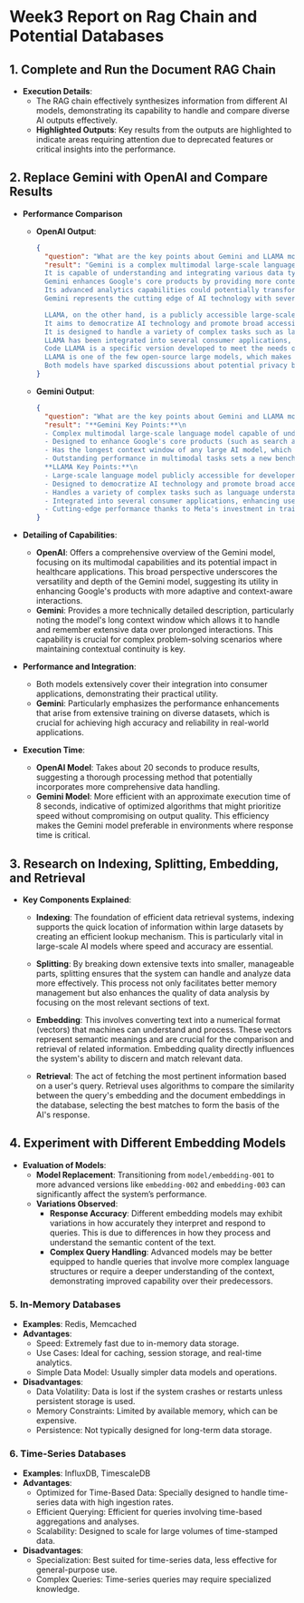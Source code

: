 # Week3 Report on Rag Chain and Potential Databases

## 1. Complete and Run the Document RAG Chain
- **Execution Details**: 
  - The RAG chain effectively synthesizes information from different AI models, demonstrating its capability to handle and compare diverse AI outputs effectively.
  - **Highlighted Outputs**: Key results from the outputs are highlighted to indicate areas requiring attention due to deprecated features or critical insights into the performance.

## 2. Replace Gemini with OpenAI and Compare Results
- **Performance Comparison**
  - **OpenAI Output**:
    ```json
    {
      "question": "What are the key points about Gemini and LLAMA models?",
      "result": "Gemini is a complex multimodal large-scale language model developed by Google. 
      It is capable of understanding and integrating various data types, such as text, images, audio, and video. 
      Gemini enhances Google's core products by providing more context-aware interactions and can undertake tasks that were previously challenging for AI. 
      Its advanced analytics capabilities could potentially transform diagnosis and treatment in healthcare. 
      Gemini represents the cutting edge of AI technology with several groundbreaking innovations.

      LLAMA, on the other hand, is a publicly accessible large-scale language model launched by Meta. 
      It aims to democratize AI technology and promote broad accessibility and versatility. 
      It is designed to handle a variety of complex tasks such as language understanding, translation, and content generation. 
      LLAMA has been integrated into several consumer applications, enhancing user interaction with smart devices and social platforms. 
      Code LLAMA is a specific version developed to meet the needs of specialized areas such as software development. 
      LLAMA is one of the few open-source large models, which makes it easier to study, access, and apply to different fields with good scalability. 
      Both models have sparked discussions about potential privacy breaches due to the use of personally identifiable information in their training datasets."
    }
    ```
  - **Gemini Output**:
    ```json
    {
      "question": "What are the key points about Gemini and LLAMA models?",
      "result": "**Gemini Key Points:**\n
      - Complex multimodal large-scale language model capable of understanding and integrating a variety of data types, including text, images, audio, and video.\n
      - Designed to enhance Google's core products (such as search and advertising) by providing deeper, more context-aware interactions.\n
      - Has the longest context window of any large AI model, which allows it to remember and process large amounts of information over longer interactions, significantly improving its problem-solving capabilities.\n
      - Outstanding performance in multimodal tasks sets a new benchmark in AI, pushing the boundaries of what AI systems can understand and achieve.\n\n
      **LLAMA Key Points:**\n
      - Large-scale language model publicly accessible for developers, researchers, and enterprises to freely use and adapt.\n
      - Designed to democratize AI technology and promote broad accessibility and versatility.\n
      - Handles a variety of complex tasks such as language understanding, translation, and content generation.\n
      - Integrated into several consumer applications, enhancing user interaction with smart devices and social platforms.\n
      - Cutting-edge performance thanks to Meta's investment in training these models on a wide and varied dataset."
    }
    ```

    
- **Detailing of Capabilities**:
  - **OpenAI**: Offers a comprehensive overview of the Gemini model, focusing on its multimodal capabilities and its potential impact in healthcare applications. This broad perspective underscores the versatility and depth of the Gemini model, suggesting its utility in enhancing Google's products with more adaptive and context-aware interactions.
  - **Gemini**: Provides a more technically detailed description, particularly noting the model's long context window which allows it to handle and remember extensive data over prolonged interactions. This capability is crucial for complex problem-solving scenarios where maintaining contextual continuity is key.

- **Performance and Integration**:
  - Both models extensively cover their integration into consumer applications, demonstrating their practical utility.
  - **Gemini**: Particularly emphasizes the performance enhancements that arise from extensive training on diverse datasets, which is crucial for achieving high accuracy and reliability in real-world applications.

- **Execution Time**:
  - **OpenAI Model**: Takes about 20 seconds to produce results, suggesting a thorough processing method that potentially incorporates more comprehensive data handling.
  - **Gemini Model**: More efficient with an approximate execution time of 8 seconds, indicative of optimized algorithms that might prioritize speed without compromising on output quality. This efficiency makes the Gemini model preferable in environments where response time is critical.

## 3. Research on Indexing, Splitting, Embedding, and Retrieval
- **Key Components Explained**:
  - **Indexing**: The foundation of efficient data retrieval systems, indexing supports the quick location of information within large datasets by creating an efficient lookup mechanism. This is particularly vital in large-scale AI models where speed and accuracy are essential.
  
  - **Splitting**: By breaking down extensive texts into smaller, manageable parts, splitting ensures that the system can handle and analyze data more effectively. This process not only facilitates better memory management but also enhances the quality of data analysis by focusing on the most relevant sections of text.

  - **Embedding**: This involves converting text into a numerical format (vectors) that machines can understand and process. These vectors represent semantic meanings and are crucial for the comparison and retrieval of related information. Embedding quality directly influences the system's ability to discern and match relevant data.

  - **Retrieval**: The act of fetching the most pertinent information based on a user's query. Retrieval uses algorithms to compare the similarity between the query's embedding and the document embeddings in the database, selecting the best matches to form the basis of the AI's response.

## 4. Experiment with Different Embedding Models
- **Evaluation of Models**:
  - **Model Replacement**: Transitioning from `model/embedding-001` to more advanced versions like `embedding-002` and `embedding-003` can significantly affect the system’s performance.
  - **Variations Observed**:
    - **Response Accuracy**: Different embedding models may exhibit variations in how accurately they interpret and respond to queries. This is due to differences in how they process and understand the semantic content of the text.
    - **Complex Query Handling**: Advanced models may be better equipped to handle queries that involve more complex language structures or require a deeper understanding of the context, demonstrating improved capability over their predecessors.


### 5. In-Memory Databases
- **Examples**: Redis, Memcached
- **Advantages**:
  - Speed: Extremely fast due to in-memory data storage.
  - Use Cases: Ideal for caching, session storage, and real-time analytics.
  - Simple Data Model: Usually simpler data models and operations.
- **Disadvantages**:
  - Data Volatility: Data is lost if the system crashes or restarts unless persistent storage is used.
  - Memory Constraints: Limited by available memory, which can be expensive.
  - Persistence: Not typically designed for long-term data storage.

### 6. Time-Series Databases
- **Examples**: InfluxDB, TimescaleDB
- **Advantages**:
  - Optimized for Time-Based Data: Specially designed to handle time-series data with high ingestion rates.
  - Efficient Querying: Efficient for queries involving time-based aggregations and analyses.
  - Scalability: Designed to scale for large volumes of time-stamped data.
- **Disadvantages**:
  - Specialization: Best suited for time-series data, less effective for general-purpose use.
  - Complex Queries: Time-series queries may require specialized knowledge.


